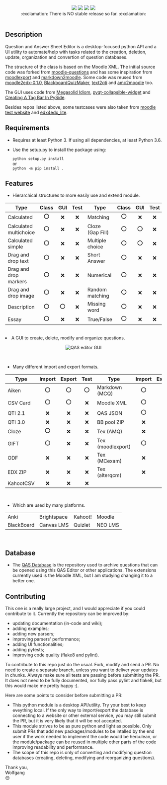 <div align="center">
  <img src="https://badge.fury.io/gh/LucasWolfgang%2FQAS-editor.svg">
  <img src="https://img.shields.io/endpoint?url=https://gist.githubusercontent.com/LucasWolfgang/344598a4a0f7b92a7889d998e33417c4/raw/pylint_3.7.json">
  <img src="https://img.shields.io/endpoint?url=https://gist.githubusercontent.com/LucasWolfgang/344598a4a0f7b92a7889d998e33417c4/raw/pytest_3.7.json">
  <img src="https://img.shields.io/endpoint?url=https://gist.githubusercontent.com/LucasWolfgang/344598a4a0f7b92a7889d998e33417c4/raw/flake8_3.7.json">
</div>

<div align="center">
:exclamation: There is NO stable release so far. :exclamation:
</div><br/>

## Description
Question and Answer Sheet Editor is a desktop-focused python API and a UI utility to automate/help with tasks related to the creation, deletion, update, organization and convertion of question databases.
 
The structure of the class is based on the Moodle XML. The initial source code was forked from [moodle-questions](https://github.com/gethvi/moodle-questions) and has some inspiration from [moodlexport](https://github.com/Guillaume-Garrigos/moodlexport) and [markdown2moodle](https://github.com/brunomnsilva/markdown2moodle). Some code was reused from [moodle2edx-0.1.0](https://github.com/mitocw/moodle2edx), [BlackboardQuizMaker](https://github.com/toastedcrumpets/BlackboardQuizMaker), [text2qti](https://github.com/gpoore/text2qti) and [amc2moodle](https://github.com/nennigb/amc2moodle) too.

The GUI uses code from [Megasolid Idiom](https://www.mfitzp.com/examples/megasolid-idiom-rich-text-editor/), [pyqt-collapsible-widget](https://github.com/By0ute/pyqt-collapsible-widget) and [Creating A Tag Bar In PySide](https://robonobodojo.wordpress.com/2018/09/11/creating-a-tag-bar-in-pyside/).

Besides repos listed above, some testcases were also taken from [moodle test website](https://school.moodledemo.net/) and [edx4edx_lite](https://github.com/mitocw/edx4edx_lite).

## Requirements
- Requires at least Python 3. If using all dependencies, at least Python 3.6.
- Use the setup.py to install the package using:

    ```python setup.py install```  
    or   
    ```python -m pip install .```  

## Features
  - Hierarchical structures to more easily use and extend module.
 <center>
 
 |  Type                  | Class |  GUI  | Test | Type             | Class |  GUI  | Test |
 | ---------------------- | :---: | :---: | :--: | ---------------- | :---: | :---: | :--: |
 | Calculated             |  :o:  |  :x:  |  :x: | Matching         |  :o:  |  :x:  |  :x: |
 | Calculated multichoice |  :o:  |  :x:  |  :x: | Cloze (Gap Fill) |  :o:  |  :o:  |  :x: |
 | Calculated simple      |  :o:  |  :x:  |  :x: | Multiple choice  |  :o:  |  :o:  |  :x: |
 | Drag and drop text     |  :o:  |  :x:  |  :x: | Short Answer     |  :o:  |  :x:  |  :x: |
 | Drag and drop markers  |  :o:  |  :x:  |  :x: | Numerical        |  :o:  |  :x:  |  :x: |
 | Drag and drop image    |  :o:  |  :x:  |  :x: | Random matching  |  :o:  |  :x:  |  :x: |
 | Description            |  :o:  |  :o:  |  :x: | Missing word     |  :o:  |  :x:  |  :x: |
 | Essay                  |  :o:  |  :x:  |  :x: | True/False       |  :o:  |  :x:  |  :x: | 
 </center><br/

  - A GUI to create, delete, modify and organize questions.
 <center>
  
 ![QAS editor GUI](https://user-images.githubusercontent.com/39681420/170771346-1e1d532b-6745-4125-b647-d704d645e5c4.png)
 </center><br/>

  - Many different import and export formats.
 <center>
  
 |  Type    | Import | Export | Test | Type              | Import | Export | Test |
 | -------- | :----: | :----: | :--: | ----------------- | :----: | :----: | :--: |
 | Aiken    |   :o:  |   :o:  |  :o: | Markdown (MCQ)    |   :o:  |   :x:  |  :x: |
 | CSV Card |   :o:  |   :o:  |  :x: | Moodle XML        |   :o:  |   :o:  |  :o: |
 | QTI 2.1  |   :x:  |   :x:  |  :x: | QAS JSON          |   :o:  |   :o:  |  :o: |
 | QTI 3.0  |   :x:  |   :x:  |  :x: | BB pool ZIP       |   :x:  |   :x:  |  :x: |
 | Cloze    |   :o:  |   :x:  |  :x: | Tex (AMQ)         |   :x:  |   :x:  |  :x: |
 | GIFT     |   :o:  |   :x:  |  :x: | Tex (moodlexport) |   :o:  |   :x:  |  :x: |
 | ODF      |   :x:  |   :x:  |  :x: | Tex (MCexam)      |   :x:  |   :x:  |  :x: |
 | EDX ZIP  |   :x:  |   :x:  |  :x: | Tex (alterqcm)    |   :x:  |   :x:  |  :x: |
 | KahootCSV  |   :x:  |   :x:  |  :x: 
</center ><br/>

  - Which are used by many platforms.
 <center>

 |            |              |          |          |
 | ---------- | ------------ | -------- | -------- |
 | Anki       | Brightspace  | Kahoot!  | Moodle   |
 | BlackBoard | Canvas LMS   | Quizlet  | NEO LMS  |
</center ><br/>

## Database
- The [QAS Database](https://github.com/LucasWolfgang/QASDatabase) is the repository used to archive questions that can be opened using this QAS Editor or other applications. The extensions currently used is the Moodle XML, but I am studying changing it to a better one.


## Contributing
This one is a really large project, and I would appreciate if you could contribute to it. Currently the repository can be improved by:
 * updating documentation (in-code and wiki);
 * adding examples;
 * adding new parsers;
 * improving parsers\' performance;
 * adding UI functionalities;
 * adding pytests;
 * improving code quality (flake8 and pylint).

To contribute to this repo just do the usual. Fork, modify and send a PR.
No need to create a separate branch, unless you want to deliver your updates in chunks.
Always make sure all tests are passing before submitting the PR.
It does not need to be fully documented, nor fully pass pylint and flake8, but this would make me pretty happy :).

Here are some points to consider before submitting a PR:
 * This python module is a desktop API/utility. Try your best to keep eveything local. If the only way to import/export the database is connecting to a website or other external service, you may still submit the PR, but it is very likely that it will be not accepted.
 * This module strives to be as pure python and light as possible. Only submit PRs that add new packages/modules to be intalled by the end user if the work needed to implement the code would be herculean, or the module/package can be reused in multiple other parts of the code improving readability and performance.
 * The scope of this repo is only of converting and modifying question databases (creating, deleting, modifying and reorganizing questions).

  Thank you,\
  Wolfgang\
  :blush:
